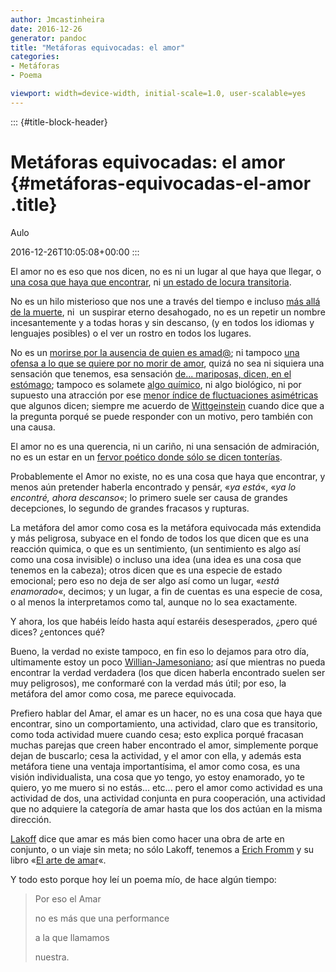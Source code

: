 ```yaml
---
author: Jmcastinheira
date: 2016-12-26
generator: pandoc
title: "Metáforas equivocadas: el amor"
categories:
- Metáforas
- Poema

viewport: width=device-width, initial-scale=1.0, user-scalable=yes
---
```


::: {#title-block-header}
# Metáforas equivocadas: el amor {#metáforas-equivocadas-el-amor .title}

Aulo

2016-12-26T10:05:08+00:00
:::

El amor no es eso que nos dicen, no es ni un lugar al que haya que
llegar, o [una cosa que haya que
encontrar](http://www.google.es/search?hl=es&client=firefox-a&rls=org.mozilla%3Aes-ES%3Aofficial&hs=sMM&q=en+busca+del+amor&btnG=Buscar&meta=),
ni [un estado de locura
transitoria](http://www.psicotgn.es/publicaciones/Escrito3.pdf).

No es un hilo misterioso que nos une a través del tiempo e incluso [más
allá de la
muerte](http://es.wikisource.org/wiki/Amor_constante_m%C3%A1s_all%C3%A1_de_la_muerte),
ni  un suspirar eterno desahogado, no es un repetir un nombre
incesantemente y a todas horas y sin descanso, (y en todos los idiomas y
lenguajes posibles) o el ver un rostro en todos los lugares.

No es un [morirse por la ausencia de quien es
amad@](http://es.wikisource.org/wiki/Escrito_est%C3%A1_en_mi_alma_vuestro_gesto);
ni tampoco [una ofensa a lo que se quiere por no morir de
amor](http://es.wikisource.org/wiki/Se%C3%B1ora_m%C3%ADa,_si_yo_de_vos_ausente),
quizá no sea ni siquiera una sensación que tenemos, esa sensación [de...
mariposas, dicen, en el
estómago](http://diegothegenerprox.wordpress.com/2008/05/03/que-son-mariposas-en-el-estomago/);
tampoco es solamete [algo
químico](http://centros5.pntic.mec.es/ies.victoria.kent/Rincon-C/Curiosid/Rc-51.htm),
ni algo biológico, ni por supuesto una atracción por ese [menor índice
de fluctuaciones
asimétricas](http://balzac.tv/episodios/2009/05/21/simetria-y-amor-entrevista-eduard-punset/)
que algunos dicen; siempre me acuerdo de
[Wittgeinstein](http://es.wikipedia.org/wiki/Ludwig_Wittgenstein) cuando
dice que a la pregunta porqué se puede responder con un motivo, pero
también con una causa.

El amor no es una querencia, ni un cariño, ni una sensación de
admiración, no es un estar en un [fervor poético donde sólo se dicen
tonterías](http://www.google.es/search?q=Poemas+de+amor&ie=utf-8&oe=utf-8&aq=t&rls=org.mozilla:es-ES:official&client=firefox-a).

Probablemente el Amor no existe, no es una cosa que haya que encontrar,
y menos aún pretender haberla encontrado y pensár, «*ya está*«, «*ya lo
encontré, ahora descanso*«; lo primero suele ser causa de grandes
decepciones, lo segundo de grandes fracasos y rupturas.

La metáfora del amor como cosa es la metáfora equivocada más extendida y
más peligrosa, subyace en el fondo de todos los que dicen que es una
reacción quimica, o que es un sentimiento, (un sentimiento es algo así
como una cosa invisible) o incluso una idea (una idea es una cosa que
tenemos en la cabeza); otros dicen que es una especie de estado
emocional; pero eso no deja de ser algo así como un lugar, «*está
enamorado*«, decimos; y un lugar, a fin de cuentas es una especie de
cosa, o al menos la interpretamos como tal, aunque no lo sea
exactamente.

Y ahora, los que habéis leído hasta aquí estaréis desesperados, ¿pero
qué dices? ¿entonces qué?

Bueno, la verdad no existe tampoco, en fin eso lo dejamos para otro día,
ultimamente estoy un poco
[Willian-Jamesoniano](http://es.wikipedia.org/wiki/William_James); así
que mientras no pueda encontrar la verdad verdadera (los que dicen
haberla encontrado suelen ser muy peligrosos), me conformaré con la
verdad más útil; por eso, la metáfora del amor como cosa, me parece
equivocada.

Prefiero hablar del Amar, el amar es un hacer, no es una cosa que haya
que encontrar, sino un comportamiento, una actividad, claro que es
transitorio, como toda actividad muere cuando cesa; esto explica porqué
fracasan muchas parejas que creen haber encontrado el amor, simplemente
porque dejan de buscarlo; cesa la actividad, y el amor con ella, y
además esta metáfora tiene una ventaja importantísima, el amor como
cosa, es una visión individualista, una cosa que yo tengo, yo estoy
enamorado, yo te quiero, yo me muero si no estás... etc... pero el amor
como actividad es una actividad de dos, una actividad conjunta en pura
cooperación, una actividad que no adquiere la categoría de amar hasta
que los dos actúan en la misma dirección.

[Lakoff](http://es.wikipedia.org/wiki/George_Lakoff) dice que amar es
más bien como hacer una obra de arte en conjunto, o un viaje sin meta;
no sólo Lakoff, tenemos a [Erich
Fromm](http://es.wikipedia.org/wiki/Erich_Fromm) y su libro «[El arte de
amar](http://perso.wanadoo.es/ddragon/arteamar_efromm.PDF)«.

Y todo esto porque hoy leí un poema mío, de hace algún tiempo:

> Por eso el Amar
>
> no es más que una performance
>
> a la que llamamos
>
> nuestra.
